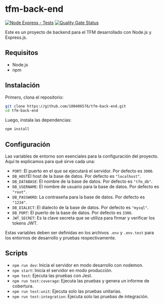 # tfm-back-end

[![Node Express - Tests](https://github.com/100406576/tfm-back-end/actions/workflows/node-test-sonar.yml/badge.svg)](https://github.com/100406576/tfm-back-end/actions/workflows/node-test-sonar.yml) [![Quality Gate Status](https://sonarcloud.io/api/project_badges/measure?project=100406576%3Atfm-back-end&metric=alert_status)](https://sonarcloud.io/summary/new_code?id=100406576%3Atfm-back-end)

Este es un proyecto de backend para el TFM desarrollado con Node.js y Express.js.

## Requisitos

- Node.js
- npm

## Instalación

Primero, clona el repositorio:

```bash
git clone https://github.com/100406576/tfm-back-end.git
cd tfm-back-end
```

Luego, instala las dependencias:

```bash
npm install
```

## Configuración

Las variables de entorno son esenciales para la configuración del proyecto. Aquí te explicamos para qué sirve cada una:

- `PORT`: El puerto en el que se ejecutará el servidor. Por defecto es `3000`.
- `DB_HOST`El host de la base de datos. Por defecto es `"localhost"`.
- `DB_DATABASE`: El nombre de la base de datos. Por defecto es `"tfm_db"`.
- `DB_USERNAME`: El nombre de usuario para la base de datos. Por defecto es `"root"`.
- `DB_PASSWORD`:  La contraseña para la base de datos. Por defecto es `"1234"`.
- `DB_DIALECT`: El dialecto de la base de datos. Por defecto es `"mysql"`.
- `DB_PORT`: El puerto de la base de datos. Por defecto es `3306`.
- `JWT_SECRET`: Es la clave secreta que se utiliza para firmar y verificar los tokens JWT.

Estas variables deben ser definidas en los archivos `.env` y `.env.test` para los entornos de desarrollo y pruebas respectivamente.

## Scripts

- `npm run dev`: Inicia el servidor en modo desarrollo con nodemon.
- `npm start`: Inicia el servidor en modo producción.
- `npm test`: Ejecuta las pruebas con Jest.
- `npm run test:coverage`: Ejecuta las pruebas y genera un informe de cobertura.
- `npm run test:unit`: Ejecuta solo las pruebas unitarias.
- `npm run test:integration`: Ejecuta solo las pruebas de integración.
